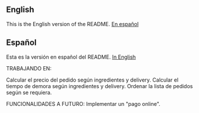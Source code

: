 ## English
This is the English version of the README. [En español](README.es.md)

## Español
Esta es la versión en español del README. [In English](README.md)














TRABAJANDO EN:

Calcular el precio del pedido según ingredientes y delivery.
Calcular el tiempo de demora según ingredientes y delivery.
Ordenar la lista de pedidos según se requiera.

FUNCIONALIDADES A FUTURO:
Implementar un "pago online".
